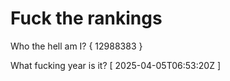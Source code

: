 # Fuck the rankings

Who the hell am I?
{ 12988383 }

What fucking year is it?
[ 2025-04-05T06:53:20Z ]
